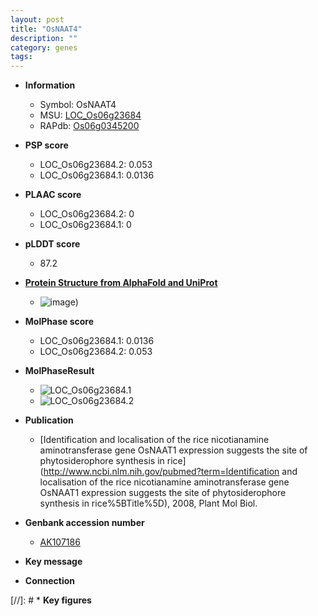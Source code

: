 ```yaml
---
layout: post
title: "OsNAAT4"
description: ""
category: genes
tags: 
---
```


* **Information**  
    + Symbol: OsNAAT4  
    + MSU: [LOC_Os06g23684](http://rice.plantbiology.msu.edu/cgi-bin/ORF_infopage.cgi?orf=LOC_Os06g23684)  
    + RAPdb: [Os06g0345200](http://rapdb.dna.affrc.go.jp/viewer/gbrowse_details/irgsp1?name=Os06g0345200)  

* **PSP score**  
    + LOC_Os06g23684.2: 0.053 
    + LOC_Os06g23684.1: 0.0136 

* **PLAAC score**  
    + LOC_Os06g23684.2: 0 
    + LOC_Os06g23684.1: 0 

* **pLDDT score**
    + 87.2

* **[Protein Structure from AlphaFold and UniProt](https://www.uniprot.org/uniprotkb/A0A0P0WWH0/entry#structure)**
    + ![image](https://ricepsp.github.io/images/A/AF-A0A0P0WWH0-F1.png))

* **MolPhase score**
    + LOC_Os06g23684.1: 0.0136
    + LOC_Os06g23684.2: 0.053

* **MolPhaseResult**
    + ![LOC_Os06g23684.1](https://ricepsp.github.io/pictures/LOC_Os06g/LOC_Os06g23684.1.png)
    + ![LOC_Os06g23684.2](https://ricepsp.github.io/pictures/LOC_Os06g/LOC_Os06g23684.2.png)

* **Publication**  
    + [Identification and localisation of the rice nicotianamine aminotransferase gene OsNAAT1 expression suggests the site of phytosiderophore synthesis in rice](http://www.ncbi.nlm.nih.gov/pubmed?term=Identification and localisation of the rice nicotianamine aminotransferase gene OsNAAT1 expression suggests the site of phytosiderophore synthesis in rice%5BTitle%5D), 2008, Plant Mol Biol.

* **Genbank accession number**  
    + [AK107186](http://www.ncbi.nlm.nih.gov/nuccore/AK107186)

* **Key message**  

* **Connection**  

[//]: # * **Key figures**  


